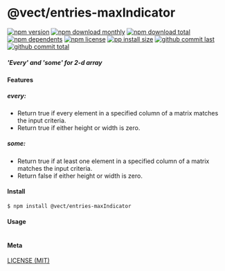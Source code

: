 # @vect/entries-maxIndicator

[![npm version][badge-npm-version]][url-npm]
[![npm download monthly][badge-npm-download-monthly]][url-npm]
[![npm download total][badge-npm-download-total]][url-npm]
[![npm dependents][badge-npm-dependents]][url-github]
[![npm license][badge-npm-license]][url-npm]
[![pp install size][badge-pp-install-size]][url-pp]
[![github commit last][badge-github-last-commit]][url-github]
[![github commit total][badge-github-commit-count]][url-github]

[//]: <> (Shields)
[badge-npm-version]: https://flat.badgen.net/npm/v/@vect/entries-maxIndicator
[badge-npm-download-monthly]: https://flat.badgen.net/npm/dm/@vect/entries-maxIndicator
[badge-npm-download-total]:https://flat.badgen.net/npm/dt/@vect/entries-maxIndicator
[badge-npm-dependents]: https://flat.badgen.net/npm/dependents/@vect/entries-maxIndicator
[badge-npm-license]: https://flat.badgen.net/npm/license/@vect/entries-maxIndicator
[badge-pp-install-size]: https://flat.badgen.net/packagephobia/install/@vect/entries-maxIndicator
[badge-github-last-commit]: https://flat.badgen.net/github/last-commit/hoyeungw/vect
[badge-github-commit-count]: https://flat.badgen.net/github/commits/hoyeungw/vect

[//]: <> (Link)
[url-npm]: https://npmjs.org/package/@vect/entries-maxIndicator
[url-pp]: https://packagephobia.now.sh/result?p=@vect/entries-maxIndicator
[url-github]: https://github.com/hoyeungw/vect

##### 'Every' and 'some' for 2-d array 

#### Features

##### every:
- Return true if every element in a specified column of a matrix matches the input criteria.
- Return true if either height or width is zero.
##### some:
- Return true if at least one element in a specified column of a matrix matches the input criteria.
- Return false if either height or width is zero.

#### Install
```console
$ npm install @vect/entries-maxIndicator
```

#### Usage
```js
```

#### Meta
[LICENSE (MIT)](LICENSE)
